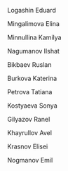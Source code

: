 Logashin Eduard

Mingalimova Elina

Minnullina Kamilya

Nagumanov Ilshat

Bikbaev Ruslan

Burkova Katerina

Petrova Tatiana

Kostyaeva Sonya

Gilyazov Ranel

Khayrullov Avel

Krasnov Elisei

Nogmanov Emil